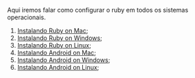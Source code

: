 Aqui iremos falar como configurar o ruby em todos os sistemas operacionais.

1. [Instalando Ruby on Mac](https://github.com/brunobatista25/best_archer/blob/master/tests/Configuracao/instalando_ruby_mac.md);
2. [Instalando Ruby on Windows](https://github.com/brunobatista25/best_archer/blob/master/tests/Configuracao/instalando_ruby_windows.md);
3. [Instalando Ruby on Linux](https://github.com/brunobatista25/best_archer/blob/master/tests/Configuracao/instalando_ruby_linux.md);
4. [Instalando Android on Mac](https://github.com/brunobatista25/best_archer/blob/master/tests/Configuracao/instalando_android_mac.md);
5. [Instalando Android on Windows](https://github.com/brunobatista25/best_archer/blob/master/tests/Configuracao/instalando_android_windows.md);
6. [Instalando Android on Linux](https://github.com/brunobatista25/best_archer/blob/master/tests/Configuracao/instalando_android_linux.md);

